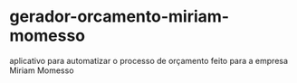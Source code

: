 # gerador-orcamento-miriam-momesso
 aplicativo para automatizar o processo de orçamento feito para a empresa Miriam Momesso
